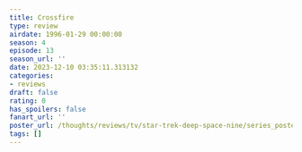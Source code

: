 ```yaml
---
title: Crossfire
type: review
airdate: 1996-01-29 00:00:00
season: 4
episode: 13
season_url: ''
date: 2023-12-10 03:35:11.313132
categories:
- reviews
draft: false
rating: 0
has_spoilers: false
fanart_url: ''
poster_url: /thoughts/reviews/tv/star-trek-deep-space-nine/series_poster.jpg
tags: []
---
```



